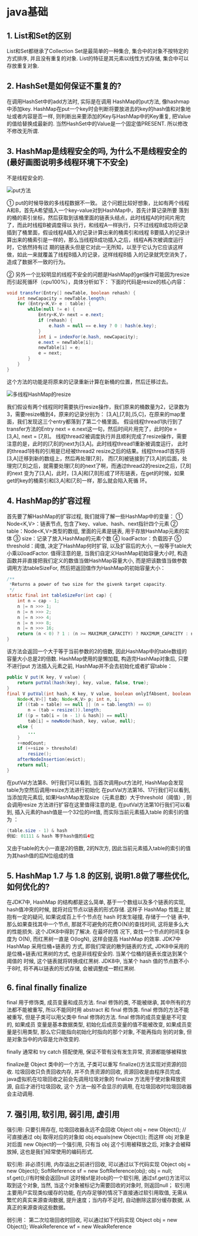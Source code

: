 # java基础
## 1. List和Set的区别

List和Set都继承了Collection
Set是最简单的一种集合, 集合中的对象不按特定的方式排序, 并且没有重复的对象.
List的特征是其元素以线性方式存储, 集合中可以存放重复对象.

## 2. HashSet是如何保证不重复的?

在调用HashSet中的add方法时, 实际是在调用 HashMap的put方法, 像hashmap中添加key.
HashMap在put一个key时会判断将要放进去的key的hash值和对象地址或者内容是否一样,
则判断出来要添加的Key与HashMap中的Key重复, 把Value的值给替换成最新的.
当然HashSet中的Value是一个固定值PRESENT. 所以修改不修改无所谓.

## 3. HashMap是线程安全的吗, 为什么不是线程安全的(最好画图说明多线程环境下不安全)

不是线程安全的.

![put方法](put.png)

① put的时候导致的多线程数据不一致。
这个问题比较好想象，比如有两个线程A和B，首先A希望插入一个key-value对到HashMap中，首先计算记录所要
落到的桶的索引坐标，然后获取到该桶里面的链表头结点，此时线程A的时间片用完了，而此时线程B被调度得以
执行，和线程A一样执行，只不过线程B成功将记录插到了桶里面，假设线程A插入的记录计算出来的桶索引和线程
B要插入的记录计算出来的桶索引是一样的，那么当线程B成功插入之后，线程A再次被调度运行时，它依然持有过
期的链表头但是它对此一无所知，以至于它认为它应该这样做，如此一来就覆盖了线程B插入的记录，这样线程B插
入的记录就凭空消失了，造成了数据不一致的行为。

② 另外一个比较明显的线程不安全的问题是HashMap的get操作可能因为resize而引起死循环（cpu100%），具体分析如下：
下面的代码是resize的核心内容：

```java
void transfer(Entry[] newTable, boolean rehash) {
    int newCapacity = newTable.length;
    for (Entry<K,V> e : table) {
        while(null != e) {
            Entry<K,V> next = e.next;
            if (rehash) {
                e.hash = null == e.key ? 0 : hash(e.key);
            }
            int i = indexFor(e.hash, newCapacity);
            e.next = newTable[i];
            newTable[i] = e;
            e = next;
        }
    }
}
```
这个方法的功能是将原来的记录重新计算在新桶的位置，然后迁移过去。

![多线程HashMap的resize](resize.png)

我们假设有两个线程同时需要执行resize操作，我们原来的桶数量为2，记录数为3，需要resize桶到4，原来的记录分别为：
[3,A],[7,B],[5,C]，在原来的map里面，我们发现这三个entry都落到了第二个桶里面。
假设线程thread1执行到了transfer方法的Entry next = e.next这一句，然后时间片用完了，此时的e = [3,A], next = [7,B]。
线程thread2被调度执行并且顺利完成了resize操作，需要注意的是，此时的[7,B]的next为[3,A]。此时线程thread1重新被调度运行，
此时的thread1持有的引用是已经被thread2 resize之后的结果。线程thread1首先将[3,A]迁移到新的数组上，然后再处理[7,B]，
而[7,B]被链接到了[3,A]的后面，处理完[7,B]之后，就需要处理[7,B]的next了啊，而通过thread2的resize之后，[7,B]的next
变为了[3,A]，此时，[3,A]和[7,B]形成了环形链表，在get的时候，如果get的key的桶索引和[3,A]和[7,B]一样，那么就会陷入死循
环。

## 4. HashMap的扩容过程

首先要了解HashMap的扩容过程, 我们就得了解一些HashMap中的变量：
① Node<K,V>：链表节点, 包含了key、value、hash、next指针四个元素
② table：Node<K,V>类型的数组, 里面的元素是链表, 用于存放HashMap元素的实体
③ size：记录了放入HashMap的元素个数
④ loadFactor：负载因子
⑤ threshold：阈值, 决定了HashMap何时扩容, 以及扩容后的大小, 一般等于table大小乘以loadFactor.
值得注意的是, 当我们自定义HashMap初始容量大小时, 构造函数并非直接把我们定义的数值当做HashMap容量大小,
而是把该数值当做参数调用方法tableSizeFor, 然后把返回值作为HashMap的初始容量大小：
```java
/**
 *Returns a power of two size for the givenk target capacity.
 */
static final int tableSizeFor(int cap) {
    int n = cap - 1;
    n |= n >>> 1;
    n |= n >>> 2;
    n |= n >>> 4;
    n |= n >>> 8;
    n |= n >>> 16;
    return (n < 0) ? 1 : (n >= MAXIMUM_CAPACITY) ? MAXIMUM_CAPACITY : n + 1;
}
```
该方法会返回一个大于等于当前参数的2的倍数, 因此HashMap中的table数组的容量大小总是2的倍数.
HashMap使用的是懒加载, 构造完HashMap对象后, 只要不进行put 方法插入元素之前, HashMap并不会去初始化或者扩容table：
```java
public V put(K key, V value) {
    return putVal(hash(key), key, value, false, true);
}
final V putVal(int hash, K key, V value, boolean onlyIfAbsent, boolean evict) {
    Node<K,V>[] tab; Node<K,V> p; int n, i;
    if ((tab = table) == null || (n = tab.length) == 0)
        n = (tab = resize()).length;
    if ((p = tab[i = (n - 1) & hash]) == null)
        tab[i] = newNode(hash, key, value, null);
    else {
        ...
    }
    ++modCount;
    if (++size > threshold)
        resize();
    afterNodeInsertion(evict);
    return null;
}
```
在putVal方法第8、9行我们可以看到, 当首次调用put方法时, HashMap会发现table为空然后调用resize方法进行初始化
在putVal方法第16、17行我们可以看到, 当添加完元素后, 如果HashMap发现size（元素总数）大于threshold（阈值）, 则会调用resize
方法进行扩容在这里值得注意的是, 在putVal方法第10行我们可以看到, 插入元素的hash值是一个32位的int值, 而实际当前元素插入table
的索引的值为 ：
```java
(table.size - 1) & hash
例如: 01111 & hash 等于hash值的后4位
```
又由于table的大小一直是2的倍数, 2的N次方, 因此当前元素插入table的索引的值为其hash值的后N位组成的值

## 5. HashMap 1.7 与 1.8 的区别, 说明1.8做了哪些优化, 如何优化的?

在JDK7中, HashMap 的结构都是这么简单, 基于一个数组以及多个链表的实现,
hash值冲突的时候, 就将对应节点以链表的形式存储. 这样子 HashMap 性能上
就抱有一定的疑问, 如果说成百上千个节点在 hash 时发生碰撞, 存储于一个链
表中, 那么如果查找其中一个节点, 那就不可避免的花费O(N)的查找时间, 这将是多么大的性能损失. 这个JDK8中得到了解决. 在最坏的情
况下, 查找一个节点的时间复杂度为 O(N), 而红黑树一直是 O(logN), 这样会提高 HashMap 的效率. JDK7中 HashMap 采用位桶+链表的
方式, 即我们常说的散列链表的方式, JDK8中采用的是位桶+链表/红黑树的方式, 也是非线程安全的. 当某个位桶的链表长度达到某个阈值的
时候, 这个链表就将转换成红黑树.
JDK8中, 当某个 hash 值的节点数不小于8时, 将不再以链表的形式存储, 会被调整成一颗红黑树.

## 6. final finally finalize

final 用于修饰类, 成员变量和成员方法. final 修饰的类, 不能被继承, 其中所有的方法都不能被重写, 所以不能同时用 abstract 和 
final 修饰类. final 修饰的方法不能被重写, 但是子类可以用父类中 final 修饰的方法. final 修饰的成员变量是不可变的, 如果成员
变量是基本数据类型, 初始化后成员变量的值不能被改变, 如果成员变量是引用类型, 那么它只能指向初始化时指向的那个对象, 不能再指向
别的对象, 但是对象当中的内容是允许改变的.

finally 通常和 try catch 搭配使用, 保证不管有没有发生异常, 资源都能够被释放

finalize是 Object 类中的一个方法, 子类可以重写 finalize()方法实现对资源的回收. 垃圾回收只负责回收内存, 并不负责资源的回收, 
资源回收是由程序员完成. java虚拟机在垃圾回收之前会先调用垃圾对象的 finalize 方法用于使对象释放资源, 自后才进行垃圾回收, 这个
方法一般不会显示的调用, 在垃圾回收时垃圾回收器会主动调用.

## 7. 强引用, 软引用, 弱引用, 虚引用

强引用: 只要引用存在, 垃圾回收器永远不会回收
Object obj = new Object(); // 可直接通过 obj 取得对应的对象如 obj.equals(new Object());
而这样 obj 对象是对后面 new Object的一个强引用, 只有当 obj 这个引用被释放之后, 对象才会被释放掉, 这也是我们经常使用的编码形式.

软引用: 非必须引用, 内存溢出之前进行回收, 可以通过以下代码实现
Object obj = new Object();
SoftReference<Object> sf = new SoftReference<Object>(obj);
obj = null;
sf.get();//有时候会返回null
这时候sf是对obj的一个软引用, 通过sf.get()方法可以取到这个对象, 当然, 当这个对象被标记为需要回收的对象时, 则返回null；
软引用主要用户实现类似缓存的功能, 在内存足够的情况下直接通过软引用取值, 无需从繁忙的真实来源查询数据, 提升速度；当内存不足时, 
自动删除这部分缓存数据, 从真正的来源查询这些数据。

弱引用：
第二次垃圾回收时回收, 可以通过如下代码实现
Object obj = new Object();
WeakReference<Object> wf = new WeakReference<Object>(obj);
obj = null;
wf.get();//有时候会返回null
wf.isEnQueued();//返回是否被垃圾回收器标记为即将回收的垃圾
弱引用是在第二次垃圾回收时回收, 短时间内通过弱引用取对应的数据, 可以取到, 当执行过第二次垃圾回收时, 将返回null。
弱引用主要用于监控对象是否已经被垃圾回收器标记为即将回收的垃圾, 可以通过弱引用的isEnQueued方法返回对象是否被垃圾回收器标记。

虚引用：
垃圾回收时回收, 无法通过引用取到对象值, 可以通过如下代码实现
```java
Object obj = new Object();
PhantomReference<Object> pf = new PhantomReference<Object>(obj);
obj=null;
pf.get();//永远返回null
pf.isEnQueued();//返回是否从内存中已经删除
```
虚引用是每次垃圾回收的时候都会被回收, 通过虚引用的get方法永远获取到的数据为null, 因此也被成为幽灵引用。
虚引用主要用于检测对象是否已经从内存中删除。

## 8. java反射



## 9. Arrays.sort的实现原理和Collection实现原理

Arrays.sort
数组长度 N < 47 时, 使用插入排序算法
数组长度 47 < N < 286 时, 使用双轴快速排序算法
数组长度 N >= 286 时,连续性好用归并排序, 连续性不好用双轴快速排序算法




Collections.sort
先判断useLegacyMergeSort是否为true, 如果为true就会使用传统归并排序, 如果不为true就会使用叫Timsort算法
Timsort的核心过程
Timsort算法为了减少对升序部分的回溯和对降序部分的性能倒退, 将输入按其升序和降序特点进行了分区。排序的输入的单位不是一个个单独的数字，
而是一个个的块-分区。其中每一个分区叫一个run。针对这些 run 序列，每次拿一个 run 出来按规则进行合并。每次合并会将两个 run合并成一个
run。合并的结果保存到栈中。合并直到消耗掉所有的 run，这时将栈上剩余的 run合并到只剩一个 run 为止。这时这个仅剩的 run 便是排好序的结果。
综上述过程，Timsort算法的过程包括
（0）如何数组长度小于某个值, 直接用二分插入排序算法.
（1）找到各个run, 并入栈.
（2）按规则合并run.



## 10. LinkedHashMap的应用



## 11. cloneable接口实现原理



## 12. 异常分类以及处理机制



## 13. wait和sleep的区别

#### sleep()
sleep()使当前线程进入停滞状态（阻塞当前线程）, 让出CUP的使用、目的是不让当前线程独自霸占该进程所获的CPU资源,
以留一定时间给其他线程执行的机会;
sleep()是Thread类的Static(静态)的方法；因此他不能改变对象的锁状态, 所以当在一个Synchronized块中调用Sleep()方法时,
线程虽然休眠了, 但是对象的锁并木有被释放, 其他线程无法访问这个对象（即使睡着也持有对象锁）。
在sleep()休眠时间期满后, 该线程不一定会立即执行, 这是因为其它线程可能正在运行而且没有被调度为放弃执行, 除非此线程
具有更高的优先级。
#### wait()
wait()方法是Object类里的方法；当一个线程执行到wait()方法时，它就进入到一个和该对象相关的等待池中，同时失去（释放）
了对象的机锁（暂时失去机锁，wait(long timeout)超时时间到后还需要返还对象锁）；其他线程可以访问；
wait()使用notify或者notifyAlll或者指定睡眠时间来唤醒当前等待机锁k池中的线程。
wiat()必须放在synchronized block中，否则会在program runtime时扔出"java.lang.IllegalMonitorStateException"异常。

所以sleep()和wait()方法的最大区别是：
　　　　sleep()睡眠时，保持对象锁，仍然占有该锁；
　　　　而wait()睡眠时，释放对象锁。

## 14. 数组在内存中如何分配

Java中数组存储两类事物: 基本数据类型或者引用(对象指针).
当一个对象通过new 创建, 那么将在堆内存中分配一段空间, 并返回其引用(指针).
对于数组也是同样的方式.
Java中的数组,也是对象(继承Object),因此数组所在的区域和对象是一样的.

```java
class A {
    int x;
    int y;
}
public void m1() {
    int i = 0;
    m2();
}
public void m2() {
    A a = new A();
}
```

上面的代码片段中,让我们执行 m1()方法看看发生了什么:
    ① 当 m1 被调用时,一个新的栈帧(Frame-1)被压入JVM栈中,当然,相关的局部变量也在 Frame-1中创建, 比如 i;
    ② 然后 m1调用m2,,又有一个新的栈帧(Frame-2)被压入到JVM栈中;
    ③ m2方法在堆内存中创建了A类的一个对象,此对象的引用保存在 Frame-2的局部变量 a 中. 此时,堆内存和栈内存
    看起来如下所示:
    ![内存图示](stack.png)

# java并发
## 1. synchronized的实现原理以及锁优化



## 2. volatile的实现原理是



## 3. java信号灯



## 4. synchronized在静态方法和普通方法的区别



## 5. 怎么实现所有线程在等待某个时间的发生才会去执行?



## 6. CAS? CAS有什么缺陷? 如何解决?

Compare and Swap. 比较并交换
CAS存在一个逻辑漏洞: 如果一个变量V初次读取的时候是A值, 并且在准备赋值的时候检查到它仍然为A值, 那我们就能说它的值
没有被其他线程改变过了吗? 如果在这段期间它的值曾经被改成了B, 后来又被改回A, 那CAS操作就会误认为它从来没有被改变过.
这个漏洞被称为CAS操作的"ABA"的问题.
java.util.concurrent包为了解决这个问题, 提供了一个带有标记的原子引用类 "AtomicStampedReference", 它可以通过控制
变量值的版本来保证CAS的正确性. 或者使用 传统的互斥同步.

## 7. synchronized和lock有什么区别?



## 8. HashTable是怎么加锁的?



## 9. HashMap的并发问题?



## 10. ConcurrentHashMap介绍? 1.8中为什么要用红黑树?

红黑树:
降低查找同hash值的对象时的时间复杂度, 链表 => 链表/红黑树.
O(N) -> O(lgN)

## 11. AQS



## 12. 如何检测死锁? 怎么预防死锁?



## 13. java内存模型



## 14. 如何保证多线程下i++结果正确



## 15. 线程池的种类, 区别和使用场景



## 16. 分析线程池的实现原理和线程的调度过程?



## 17. 线程池如何调优, 最大数目如何确认?

创建线程及后续的销毁过程的代价是非常昂贵的, 因为jvm和操作系统都需要分配资源.
如果手动创建线程, 如果不进行适当管理, 很可能引发灾难性后果.每个线程都需要一定的栈内存空间. 在最近
的64位jvm中, 默认的栈大小是1024KB, 持续的创建线程会占用大量的线程栈空间, 每个线程代码执行过程中创
建对象, 还可能在堆上创建对象, 这样的情况恶化下去, 将会超出堆内存, 并产生大量的垃圾回收操作, 最终引
发 内存溢出(OutOfMemoryErrors)线程栈大小引发的内存问题, 可以通过-Xss开关来调整栈大小, 缩小线程栈
大小后, 可以减少每个线程的开销, 但是可能会引发栈溢出(StackOverFlowErrors). 对于一般的应用程序而
言, 默认的1024KB过于富裕, 调小为256KB或者512KB可能更为合适. java允许的最小值是160KB. 为了避免持
续创建新线程, 可以通过使用简单的线程池来限定线程池的上限. 线程池会管理所有的线程, 如果线程数还没有
达到上限, 线程池会创建线程到上限, 且尽可能复用空闲的线程.

### 设置最大线程数
对于给定硬件上的给定负载，最大线程数设置为多少最好呢？这个问题回答起来并不简单：它取决于负载特
性以及底层硬件。特别是，最优线程数还与每个任务阻塞的频率有关。

假设JVM有4个CPU可用，很明显最大线程数至少要设置为4。的确，除了处理这些任务，JVM还有些线程要做
其他的事，但是它们几乎从来不会占用一个完整的CPU，至于这个数值是否要大于4，则需要进行大量充分的测试。

有以下两点需要注意：

一旦服务器成为瓶颈，向服务器增加负载时非常有害的；

对于CPU密集型或IO密集型的机器增加线程数实际会降低整体的吞吐量；

### 设置最小线程数
一旦确定了线程池的最大线程数，就该确定所需的最小线程数了。大部分情况下，开发者会直截了当的将他们
设置成同一个值。

将最小线程数设置为其他某个值（比如1），出发点是为了防止系统创建太多线程，以节省系统资源。指定一个最
小线程数的负面影响相当小。如果第一次就有很多任务要执行，会有负面影响：这是线程池需要创建一个新线程。
创建线程对性能不利，这也是为什么起初需要线程池的原因。

一般而言，对于线程数为最小值的线程池，一个新线程一旦创建出来，至少应该保留几分钟，以处理任何负载飙升。
空闲时间应该以分钟计，而且至少在10分钟到30分钟之间，这样可以防止频繁创建线程。

### 线程池任务大小
等待线程池来执行的任务会被保存到某个队列或列表中；当池中有线程可以执行任务时，就从队列中拉出一个。这
会导致不均衡：队列中任务的数量可能变得非常大。如果队列太大，其中的任务就必须等待很长时间，直到前面的
任务执行完毕。

对于任务队列，线程池通常会限制其大小。但是这个值应该如何调优，并没有一个通用的规则。若要确定哪个值能
带来我们需要的性能，测量我们的真实应用是唯一的途径。不管是哪种情况，如果达到了队列限制，再添加任务就
会失败。ThreadPoolExecutor有一个rejectedExecution方法，用于处理这种情况，默认会抛出RejectedExecutionExecption。
应用服务器会向用户返回某个错误：或者是HTTP状态码500，或者是Web服务器捕获异常错误，并向用户给出合理的解释
消息—其中后者是最理想的。

### 设置ThreadPoolExecutor的大小
线程池的一般行为是这样的：创建时准备最小数目的线程，如果来了一个任务，而此时所有的线程都在忙碌，则启动
一个新线程（一直到达到最大线程数），任务就会立即执行。否则，任务被加入到等待队列，如果队列中已经无法加
入新任务，则拒接之。

根据所选任务队列的类型，ThreadPoolExecutor会决定何时会启动一个新线程。有以下三种可能：

#### SynchronousQueue
如果ThreadPoolExecutor搭配的是SynchronousQueue，则线程池的行为和我们预期的一样，它会考虑线程数：如果所
有的线程都在忙碌，而且池中的线程数尚未达到最大，则会为新任务启动一个新线程。然而这个队列没办法保存等待
的任务：如果来了一个任务，创建的线程数已经达到最大值，而且所有的线程都在忙碌，则新的任务都会被拒绝，所
以如果是管理少量的任务，这是个不错的选择，对于其他的情况就不适合了。

#### 无界队列
如果ThreadPoolExecutor搭配的是无界队列，如LinkedBlockingQueue，则不会拒绝任何任务（因为队列大小没有限制）。
这种情况下，ThreadPoolExecutor最多仅会按照最小线程数创建线程，也就是说最大线程池大小被忽略了。如果最大线
程数和最小线程数相同，则这种选择和配置了固定线程数的传统线程池运行机制最为接近。

#### 有界队列
搭配了有界队列，如ArrayBlockingQueue的ThreadPoolExecutor会采用一个非常负责的算法。比如假定线程池的最小线
程数为4，最大为8所用的ArrayBlockingQueue最大为10。随着任务到达并被放到队列中，线程池中最多运行4个线程
（即最小线程数）。即使队列完全填满，也就是说有10个处于等待状态的任务，ThreadPoolExecutor也只会利用4个线程。

如果队列已满，而又有新任务进来，此时才会启动一个新线程，这里不会因为队列已满而拒接该任务，相反会启动一个
新线程。新线程会运行队列中的第一个任务，为新来的任务腾出空间。

这个算法背后的理念是：该池大部分时间仅使用核心线程（4个），即使有适量的任务在队列中等待运行。这时线程池
就可以用作节流阀。如果挤压的请求变得非常多，这时该池就会尝试运行更多的线程来清理；这时第二个节流阀—最大
线程数就起作用了。



## 18. ThreadLocal原理, 用的时候需要注意什么?

每一个线程的Thread对象都有一个ThreadLocalMap对象, 这个对象存储了一组以ThreadLocal.ThreadLocalHashCode为键, 以
本地线程变量为值的 K-V 值对, ThreadLocal对象就是当前线程的 ThreadLocalMap的访问入口, 每一个ThreadLocal对象都包含
一个独一无二的threadLocalHashCode值, 使用这个值就可以在线程 K-V 值中找回对应的本地线程变量.

### 注意事项:
① 初始化时, 使用initValue方法.
② 每一个线程都只是使用ThreadLocal标注变量的副本进行计算, 每一个线程的ThreadLocal变量值都是独立的, 不被其他线程影响.

## 19. CountDownLatch和CyclicBarrier的用法, 以及相互之间的差别?



## 20. LockSupport工具



## 21. Condition接口及其实现原理



## 22. Fork/Join框架的理解



## 23. 分段锁的原理, 锁力度减小的思考




## 24. 八种阻塞队列以及各个阻塞队列的特性

#### ArrayBlockingQueue: 一个由数组结构组成的有界阻塞队列
用数组实现的有界阻塞队列。此队列按照先进先出（FIFO）的原则对元素进行排序。默认情况下不保证访问者公平的访问队列，
所谓公平访问队列是指阻塞的所有生产者线程或消费者线程，当队列可用时，可以按照阻塞的先后顺序访问队列，即先阻塞的
生产者线程，可以先往队列里插入元素，先阻塞的消费者线程，可以先从队列里获取元素。通常情况下为了保证公平性会降低
吞吐量。我们可以使用以下代码创建一个公平的阻塞队列：
ArrayBlockingQueue fairQueue = new  ArrayBlockingQueue(1000,true);

#### LinkedBlockingQueue: 一个由链表结构组成的有界阻塞队列。
基于链表的阻塞队列，同ArrayListBlockingQueue类似，此队列按照先进先出（FIFO）的原则对元素进行排序，其内部也
维持着一个数据缓冲队列（该队列由一个链表构成），当生产者往队列中放入一个数据时，队列会从生产者手中获取数据，
并缓存在队列内部，而生产者立即返回；只有当队列缓冲区达到最大值缓存容量时（LinkedBlockingQueue可以通过构造函
数指定该值），才会阻塞生产者队列，直到消费者从队列中消费掉一份数据，生产者线程会被唤醒，反之对于消费者这端的
处理也基于同样的原理。而LinkedBlockingQueue之所以能够高效的处理并发数据，还因为其对于生产者端和消费者端分别
采用了独立的锁来控制数据同步，这也意味着在高并发的情况下生产者和消费者可以并行地操作队列中的数据，以此来提高
整个队列的并发性能。 
作为开发者，我们需要注意的是，如果构造一个LinkedBlockingQueue对象，而没有指定其容量大小，LinkedBlockingQueue
会默认一个类似无限大小的容量（Integer.MAX_VALUE），这样的话，如果生产者的速度一旦大于消费者的速度，也许还没有
等到队列满阻塞产生，系统内存就有可能已被消耗殆尽了。 
ArrayBlockingQueue和LinkedBlockingQueue是两个最普通也是最常用的阻塞队列，一般情况下，在处理多线程间的生产者
消费者问题，使用这两个类足以。

#### PriorityBlockingQueue: 一个支持优先级排序的无界阻塞队列。
是一个支持优先级的无界队列。默认情况下元素采取自然顺序升序排列。可以自定义实现compareTo()方法来指定元素进行排
序规则，或者初始化PriorityBlockingQueue时，指定构造参数Comparator来对元素进行排序。需要注意的是不能保证同
优先级元素的顺序。

#### DelayQueue: 一个使用优先级队列实现的无界阻塞队列。
是一个支持延时获取元素的无界阻塞队列。队列使用PriorityQueue来实现。队列中的元素必须实现Delayed接口，在创建元
素时可以指定多久才能从队列中获取当前元素。只有在延迟期满时才能从队列中提取元素。我们可以将DelayQueue运用在以
下应用场景：

① 缓存系统的设计：可以用DelayQueue保存缓存元素的有效期，使用一个线程循环查询DelayQueue，一旦能从DelayQueue
中获取元素时，表示缓存有效期到了。
② 定时任务调度：使用DelayQueue保存当天将会执行的任务和执行时间，一旦从DelayQueue中获取到任务就开始执行，比如
TimerQueue就是使用DelayQueue实现的。

#### SynchronousQueue: 一个不存储元素的阻塞队列。
是一个不存储元素的阻塞队列。每一个put操作必须等待一个take操作，否则不能继续添加元素。SynchronousQueue可以看成
是一个传球手，负责把生产者线程处理的数据直接传递给消费者线程。队列本身并不存储任何元素，非常适合于传递性场景,比
如在一个线程中使用的数据，传递给另外一个线程使用，SynchronousQueue的吞吐量高于LinkedBlockingQueue 和 
ArrayBlockingQueue。

#### LinkedTransferQueue: 一个由链表结构组成的无界阻塞队列。
是一个由链表结构组成的无界阻塞TransferQueue队列。相对于其他阻塞队列，LinkedTransferQueue多了tryTransfer和transfer
方法。 
transfer方法。如果当前有消费者正在等待接收元素（消费者使用take()方法或带时间限制的poll()方法时），transfer方法可以
把生产者传入的元素立刻transfer（传输）给消费者。如果没有消费者在等待接收元素，transfer方法会将元素存放在队列的tail
节点，并等到该元素被消费者消费了才返回。transfer方法的关键代码如下：
① Node pred = tryAppend(s, haveData);
② return awaitMatch(s, pred, e, (how == TIMED), nanos);
第一行代码是试图把存放当前元素的s节点作为tail节点。第二行代码是让CPU自旋等待消费者消费元素。因为自旋会消耗CPU，所以
自旋一定的次数后使用Thread.yield()方法来暂停当前正在执行的线程，并执行其他线程。

tryTransfer方法。则是用来试探下生产者传入的元素是否能直接传给消费者。如果没有消费者等待接收元素，则返回false。
和transfer方法的区别是tryTransfer方法无论消费者是否接收，方法立即返回。而transfer方法是必须等到消费者消费了才返回。

对于带有时间限制的tryTransfer(E e, long timeout, TimeUnit unit)方法，则是试图把生产者传入的元素直接传给消费者，
但是如果没有消费者消费该元素则等待指定的时间再返回，如果超时还没消费元素，则返回false，如果在超时时间内消费了元素，
则返回true。

#### LinkedBlockingDeque: 一个由链表结构组成的双向阻塞队列。
是一个由链表结构组成的双向阻塞队列。所谓双向队列指的你可以从队列的两端插入和移出元素。双端队列因为多了一个操作队列的入口，
在多线程同时入队时，也就减少了一半的竞争。相比其他的阻塞队列，LinkedBlockingDeque多了addFirst，addLast，offerFirst，
offerLast，peekFirst，peekLast等方法，以First单词结尾的方法，表示插入，获取（peek）或移除双端队列的第一个元素。
以Last单词结尾的方法，表示插入，获取或移除双端队列的最后一个元素。另外插入方法add等同于addLast，移除方法remove等效
于removeFirst。但是take方法却等同于takeFirst，不知道是不是Jdk的bug，使用时还是用带有First和Last后缀的方法更清楚。
在初始化LinkedBlockingDeque时可以设置容量防止其过渡膨胀。另外双向阻塞队列可以运用在“工作窃取”模式中。

# Spring
## 1. BeanFactory 和 FactoryBean?

#### Bean: Java类实例
每一个Bean对应Spring容器里的一个Java实例. 
定义Bean时通常需要指定两个属性。
① Id：确定该Bean的唯一标识符，容器对Bean管理、访问、以及该Bean的依赖关系，都通过该属性完成。Bean的id属性在Spring
容器中是唯一的。
② Class：指定该Bean的具体实现类。注意这里不能使接口。通常情况下，Spring会直接使用new关键字创建该Bean的实例，因此，
这里必须提供Bean实现类的类名。

#### BeanFactory: 
BeanFactory是Spring IOC最基本的容器，负责生产和管理bean，它为其他具体的IOC容器实现提供了最基本的规范，例如
DefaultListableBeanFactory, XmlBeanFactory, ApplicationContext 等具体的容器都是实现了BeanFactory，
再在其基础之上附加了其他的功能。
下面可以看看BeanFactory提供的基本功能：
```java
public interface BeanFactory {
    String FACTORY_BEAN_PREFIX = "&";
    Object getBean(String name) throws BeansException;
    <T> T getBean(String name, Class<T> requiredType) throws BeansException;
    <T> T getBean(Class<T> requiredType) throws BeansException;
    Object getBean(String name, Object... args) throws BeansException;
    boolean containsBean(String name);
    boolean isSingleton(String name) throws NoSuchBeanDefinitionException;
    boolean isPrototype(String name) throws NoSuchBeanDefinitionException;
    boolean isTypeMatch(String name, Class<?> targetType) throws NoSuchBeanDefinitionException;
    Class<?> getType(String name) throws NoSuchBeanDefinitionException;
    String[] getAliases(String name);
}
```
#### FactoryBean:
FactoryBean是一个接口，当在IOC容器中的Bean实现了FactoryBean接口后，通过getBean(String BeanName)获取到的Bean
对象并不是FactoryBean的实现类对象，而是这个实现类中的getObject()方法返回的对象。要想获取FactoryBean的实现类，
就要getBean(&BeanName)，在BeanName之前加上&。
```java
public interface FactoryBean<T> {
    T getObject() throws Exception;
    Class<?> getObjectType();
    boolean isSingleton();
}
```

#### 区别
通过以上源码和示例来看，基本上能印证以下结论，也就是二者的区别。
① BeanFactory是个Factory，也就是 IOC 容器或对象工厂，所有的Bean都是由BeanFactory( 也就是 IOC 容器 ) 来进行管理。
② FactoryBean是一个能生产或者修饰生成对象的工厂Bean(本质上也是一个bean)，可以在BeanFactory（IOC容器）中被管理，所以
它并不是一个简单的Bean。当使用容器中factory bean的时候，该容器不会返回factory bean本身，而是返回其生成的对象。要
想获取FactoryBean的实现类本身，得在getBean(String BeanName)中的BeanName之前加上&,写成getBean(String &BeanName)。

## 2. Spring IOC 的理解, 其初始化过程?
IOC即依赖控制反转, 利用java反射机制, 将实例的初始化交给spring, 由spring来控制管理实例. 
默认实现是单例模式. 

问: 为什么不使用工厂模式?
答: 如果需求发生变化, 工厂模式需要更改factory类的方法, 而ioc只需要更改类属性, 并且由于ioc利用了java反射机制, 对象
是动态生成的, 我们可以热插拔对象...???

控制反转 IoC(Inversion of Control) 是面对对象编程中的一种设计原则, 用来降低计算机代码之间的耦合度. 又被称作依赖注入
DI(Dependency Injection)

IoC需要实现两个技术:
对象的创建
对象的绑定

BeanFactory
默认采用延迟初始化策略.
① BeanDefinition实现了bean的定义, 且完成了对依赖的定义
② BeanDefinitionRegistry 将定义好的bean，注册到容器中（此时会生成一个注册码）
③ BeanFactory 是一个bean工厂类，从中可以取到任意定义过的bean最重要的部分就是BeanDefinition,它完成了Bean的生成过程。
一般情况下我们都是通过配置文件（xml,properties）的方式对bean进行配置，每种文件都需要实现BeanDefinitionReader,因此是
reader本身现了配置文字 到bean对象的转换过程。当然我们自己也可以实现任意格式的配置文件，只需要自己来实现reader即可。Bean
的生成大致可以分为两个阶段：容器启动阶段和bean实例化阶段
![bean初始化过程](bean.png)
容器启动阶段:
① 加载配置文件(通常是xml文件)
② 通过reader生成BeanDefinition
③ beanDefinition注册到beanDefinitionRegistry


## 3. BeanFactory 和 ApplicationContext?

简单来说ApplicationContext是BeanFactory的拓展.
ApplicationContext 容器建立BeanFactory之上，拥有BeanFactory的所有功能，但在实现上会有所差别。我认为差别主要体现在两个方面：
① bean的生成方式；
② 扩展了BeanFactory的功能，提供了更多企业级功能的支持。

## 4. Spring Bean 的生命周期, 如何被管理的?
## 5. Spring Bean 的加载过程是怎样的?
## 6. 如果要你实现Spring AOP, 请问怎么实现?
## 7. 如果要你实现Spring IOC, 你会注意哪些问题?
## 8. Spring是如何管理事务的, 事务管理机制?
## 9. Spring的不同事务传播行为有哪些, 干什么用的?
## 10. Spring中用到了哪些设计模式?
## 11. Spring MVC 的工作原理?
## 12. Spring 的循环注入的原理?
## 13. Spring AOP 的理解, 各个术语, 他们是怎么相互工作的?
## 14. Spring 如何保证Controller并发的安全?

# Netty
## 1. BIO, NIO和AIO
## 2. Netty的各大组件?
## 3. Netty的线程模型?
## 4. TCP 粘包/拆包的原因及解决方法
## 5. 了解哪几种序列化协议? 包括使用场景和如何去选择
## 6. Netty的零拷贝实现
## 7. Netty的高性能体现在哪些方面?

# 分布式相关
## 1. Dubbo的底层实现原理和机制
## 2. 描述一个服务从发布到被消费的详细过程
## 3. 分布式系统怎么服务治理
## 4. 接口幂等性的概念
## 5. 消息中间件如何解决消息丢失的问题
## 6. Dubbo的服务请求失败怎么处理
## 7. 重连机制会不会造成错误
## 8. 对分布式事务的理解
## 9. 如何实现负载均衡? 有哪些算法可以实现?
## 10. Zookeeper的用途, 选举的原理是什么?
## 11. 数据的垂直拆分和水平拆分
## 12. Zookeeper的原理和适用场景
## 13. Zookeeper watch机制
## 14. redis/zk节点宕机如何处理
## 15. 分布式集群下如何做到唯一序列号
## 16. 如何做一个分布式锁
## 17. 用过哪些MQ, 怎么用的, 和其他MQ比较有什么优缺点, MQ的连接是线程安全的吗?
## 18. MQ系统的数据如何保证不丢失?
## 19. 列举出你能想到的数据库分库分表策略, 分库分表后, 如何解决全表查询问题
## 20. Zookeeper的选举策略
## 21. 全局ID

# 数据库
## 1. MySql分页有哪些优化?
## 2. 悲观锁, 乐观锁
## 3. 组合索引, 最左原则
## 4. mysql的表锁, 行锁
## 5. mysql性能优化
## 6. mysql的索引分类: B+, hash; 什么情况下用什么索引?
## 7. 事务的特性和隔离级别

# 缓存
## 1. Redis用过哪些数据结构, 以及Redis底层是怎么实现的?

#### String 字符串
Redis中字符串是由redis自己构建的一种名为简单动态字符串(simple dynamic string, SDS)的抽象类型来表示的,
并将SDS用作Redis的默认字符串表示.
```java
struct sdshdr { 
    // 记录buf数组中已使用字节的数量
    // 等于SDS中所保存字符串的长度
    int len;

    // 记录buf数组中未使用字节的数量
    int free;

    // 字节数组, 用于保存字符串
    char buf[];
}
```

#### List 列表
redis 构建了自己的链表实现
```C++
typedef struct listNode {
    // 前置节点
    struct listNode * prev;

    // 后置节点
    struct listNode * next;

    // 节点的值
    void * value;
} listNode
```
Redis里的链表并没有什么特别需要说明的地方，和其他语言中的链表类似，定义了链表节点listNode结构，包含
prev(listNode)属性，next(listNode)属性，value属性的结构，同时使用list来持有链表，list的结构包含
head(listNode)属性，tail(listNode)属性，len(long)属性，还有一些方法，如复制，释放，对比函数

#### Hash 哈希表

字典，又称为符号表，关联数组，或者映射，是一种用于保存键值对的抽象数据结构。可以说Redis里所有的结构
都是用字典来存储的。那么字典是如何来使先的呢？字典的结构从高层到底层实现分别是：字典（dict），字典哈
希表（dictht），哈希表节点（dictEntry）。我们先来看看字典哈希表和哈希表节点
```C++
typedef struct dictht {
    //哈希表数组
    dictEntry **table;
    //哈希表大小
    unsigned long size;
    //哈希表大小掩码
    //总是等于size-1
    //用于计算索引值
    unsigned long sizemask;
    //该哈希表已有的节点的数量
    unsigned long used;
} dictht
```
注释已经很好的解释了每个变量的含义，下面我们来看看dictEntry的结构类型，其中key表示键的指针，v表示值，
这个值可以是一个指针val，也可以是无符号整数或者有符号整数。
#### Set 集合
#### SortedSet 有序集合




## 2. Redis缓存穿透, 缓存雪崩

### 缓存雪崩
缓存雪崩是由于原有的缓存失效（过期），新缓存未到期间。所有请求都去查询数据库，而对数据库cpu和内存造成巨大压力，
严重的会造成数据库宕机。从而形成一系列连锁反应，造成整个系统崩溃。

① 碰到这种情况，一般并发量不是特别多的时候，使用最多的解决方案是加锁排队

② 加锁排队只是为了减轻数据库的压力，并没有提高系统吞吐量。假设在高并发下，缓存重建期间key是锁着的，这是过来
1000个请求999个都在阻塞的。同样会导致用户等待超时，这是个治标不治本的方法。
  还有一个解决办法解决方案是：给每一个缓存数据增加相应的缓存标记，记录缓存的是否失效，如果缓存标记失效，则更新
数据缓存。

缓存标记：记录缓存数据是否过期，如果过期会触发通知另外的线程在后台去更新实际key的缓存。
缓存数据：它的过期时间比缓存标记的时间延长1倍，例：标记缓存时间30分钟，数据缓存设置为60分钟。 这样，当缓存标记key
过期后，实际缓存还能把旧数据返回给调用端，直到另外的线程在后台更新完成后，才会返回新缓存。
这样做后，就可以一定程度上提高系统吞吐量。

### 缓存穿透
缓存穿透是指用户查询数据，在数据库没有，自然在缓存中也不会有。这样就导致用户查询的时候，在缓存中找不到，
每次都要去数据库查询一遍，然后返回空。这样请求就绕过直接查数据库，这也是经常提的缓存命中率问题。
解决的办法就是：如果查询数据库为空，直接设置一个默认值存到缓存，这样第二次到缓冲中获取就有值了。而不会
继续访问数据库，这种办法最简单粗暴。
把空结果，也给缓存起来，这样下次同样的请求就可以直接返回空了，即可以避免当查询的值为空时引起的缓存穿透。
同时也可以单独设置个缓存区域存储空值，对要查询的key进行预先校验，然后再放行给后面的正常缓存处理逻辑

### 缓存预热
缓存预热就是系统上线后，将相关的缓存数据直接加载到缓存系统。这样避免用户请求的时候，再去加载相关的数据。
解决思路：
① 直接写个缓存刷新页面，上线时手动操作下。
② 数据量不大，可以在web系统启动的时候加载。
③ 定时刷新缓存。

## 3. 如何使用Redis来实现分布式锁?

使用分布式锁要满足的几个条件？
① 系统是一个分布式系统（关键是分布式，单机的可以使用ReentrantLock或者synchronized代码块来实现）。
② 共享资源（各个系统访问同一资源，资源的载体可能是传统关系型数据库或者NoSQL）。
③ 同步访问（即有多个进程同时访问同一个共享资源。没有同步访问，谁管你资源竞争不竞争）。
应用场景：
```java
long N=0L;
//N从redis获取值
if(N<5){
    N++；
    //N写回redis
}
```
应用场景很常见，像秒杀，全局递增id，ip访问限制等。以IP访问限制来说，恶意攻击者可能发起无限次访问，并发量
比较大，分布式环境下对N的边界检查就不可靠，因为从redis读的N可能已经是脏数据。传统的加锁做法也没用，因为这是
分布式环境，这个同步问题的救火队员也束手无策。
分布式锁可以基于很多种方式实现，比如zookeeper，redis等。不管哪种方式，他的基本原理是不变的：用一个状态值表示
锁，对锁的占用和释放通过状态值来标识。

使用redis的setNX命令实现分布式锁
① 实现的原理
redis为单进程单线程模式，采用队列模式将并发访问变成串行访问，且多客户端对redis的连接并不存在竞争关系。redis
的setNX命令可以方便的实现分布式锁。
② 基本命令解析
setNX(SET if Not exists)
    语法：SETNX key value
        将key的值设为value，当且仅当key不存在。
        若给定的key已经存在，则setNX不做任何动作。
        SETNX是【SET if Not exists】（如果不存在，则SET）的简写。
    返回值：
    　　设置成功，返回 1 。
    　　设置失败，返回 0 。
    所以我们使用执行下面的命令
        SETNX lock.foo <current Unix time + lock timeout + 1>
        如返回1，则该客户端获得锁，把lock.foo的键值设置为时间值表示该键已被锁定，该客户端最后可以通过DEL lock.foo来释放该锁。
        如返回0，表明该锁已被其他客户端取得，这时我们可以先返回或进行重试等对方完成或等待锁超时。

getSET
    语法：GETSET key value
        将给定的key的值设为value，并返回key的旧值（old value）。
        当key存在但不是字符串类型时，返回一个错误。
    返回值：
        返回给定key的旧值
        当key没有旧值时，也即是，key不存在时，返回nil。

get
    语法: GET key
    返回值：
        当key不存在时，返回nil，否则，返回key的值。
        如果key不是字符串类型，那么返回错误。

解决死锁
上面的锁定逻辑有一个问题：如果一个持有锁的客户端失败或崩溃了不能释放锁，该怎么解决？
我们可以通过锁的键对应的时间戳来判断这种情况是否发生了，如果当前的时间已经大于lock.foo的值，说明
锁已失效，可以被重新使用。
发生这种情况时，不能通过简单的DEL来删除锁，然后再SETNX一次，当多个客户端检测到超时后都会尝试去释放它，
这里可能出现一个竞态条件。
为避免这种情况，客户端应该这样：
C3发送SETNX lock.foo 想要获得锁，由于C0还持有锁，所以Redis返回给C3一个0
C3发送GET lock.foo 以检查锁是否超时了，如果没超时，则等待或重试。
反之，如果已超时，C3通过下面的操作来尝试获得锁：
GETSET lock.foo <current Unix time + lock timeout + 1>
通过GETSET，C3拿到的时间戳如果仍然是超时的，那就说明，C3如愿以偿拿到锁了。
如果在C3之前，有个叫C4的客户端比C3快一步执行了上面的操作，那么C3拿到的时间戳是个未超时的值，这时，
C3没有如期获得锁，需要再次等待或重试。留意一下，尽管C3没拿到锁，但它改写了C4设置的锁的超时值，不过
这一点非常微小的误差带来的影响可以忽略不计。

注意：为了让分布式锁的算法更稳键些，持有锁的客户端在解锁之前应该再检查一次自己的锁是否已经超时，再去做DEL操作，
因为可能客户端因为某个耗时的操作而挂起，操作完的时候锁因为超时已经被别人获得，这时就不必解锁了。

## 4. Redis的并发竞争问题是如何解决的?

redis的并发竞争问题, 主要发生在并发写竞争.

使用乐观锁解决,成本较低, 非阻塞, 性能较高
本质上是假设不会进行冲突, 使用redis的命令watch进行构造条件. 伪代码:
```sh
watch price
get price $price
$price = $price + 10
multi
set price $price
exec
```
watch这里表示监控该key值，后面的事务是有条件的执行，如果从watch的exec语句执行时，watch的key对应的value值被修改了，
则事务不会执行。

大量并发请求时, 可以使用优先队列, 依次进行操作.

## 5. Redis的持久化的几种方式, 优缺点是什么, 是怎么实现的?

Redis提供了两种方式对数据进行持久化方式, 分别是RDB和AOF.
RDB持久化方式能够在指定的时间间隔能对你的数据进行快照存储.
AOF持久化方式记录每次对服务器写的操作, 当服务器重启的时候会重新执行这些命令来回复原始的数据, AOF命令以redis
协议追加保存每次写的操作到文件末尾. Redis还能对AOF文件进行后台重写, 使得AOF文件的体积不至于过大. 
如果同时开启两种持久化方式, 在这种情况下, 当redis重启的时候会优先载入AOF文件来恢复原始的数据, 因为在通常情况
下AOF文件保存的数据集要比RDB文件保存的数据集要完整.
### RDB



### AOF

## 6. Redis的缓存失效策略
## 7. Redis的集群, 高可用, 原理



## 8. Redis缓存分片

Redis中的分片类似于MySQL的分表操作, 分片是利用将数据划分为多个部分的方法, 对数据的划分可以基于键包含的ID, 基于键的哈希值, 或者基于以上两者的某种组合, 通过对数据进行分片, 用户可以将数据存储到多台机器里面, 也可以从多台机器里面获取数据, 这种方法在解决某些问题时可以获得线性级别的性能提升.

假设有4个Redis实例R0, R1, R2, R3, 还有很多表示用户的键, user: 1, user: 2...等等, 有不同的方式来选择一个指定的键存储在哪个实例中. 最简单的方式是范围分片, 例如用户id 从0-1000的存储到实例R0中, 用户id从 1001 - 2000的存储在实例R1中, 等等. 但是这样需要维护一张映射范围表, 维护操作代价很高. 还有一种方式哈希分片, 使用CRC32哈希函数将键转换为一个数字, 在对实例数量求模就能知道应该存储的实例.

### 客户端分片
客户端使用一致性哈希算法决定键应该分布到哪个节点.

### 代理分片
将客户端请求发送到代理上, 由代理转发请求到正确的节点上.

### 服务器分片
Redis Cluster


## 9. Redis的数据淘汰策略

Redis作为一个高性能的内存NoSQL数据库，其容量受到最大内存限制的限制。
用户在使用阿里云Redis时，除了对性能，稳定性有很高的要求外，对内存占用也比较敏感。
在使用过程中，有些用户会觉得自己的线上实例内存占用比自己预想的要大。事实上，实例中的内存除了保存
原始的键值对所需的开销外，还有一些运行时产生的额外内存，包括：
① 垃圾数据和过期Key所占空间
② 字典渐进式Rehash导致未及时删除的空间
③ Redis管理数据，包括底层数据结构开销，客户端信息，读写缓冲区等
④ 主从复制，bgsave时的额外开销
⑤ 其它
### Redis过期数据清理策略
#### 过期数据清理时机
为了防止一次性清理大量过期Key导致Redis服务受影响，Redis只在空闲时清理过期Key。
具体Redis逐出过期Key的时机为:

① 访问Key时，会判断Key是否过期，逐出过期Key;
```java
robj *lookupKeyRead(redisDb *db, robj *key) {
    robj *val;
    expireIfNeeded(db,key);
    val = lookupKey(db,key);
    ...
    return val;
}
```

② CPU空闲时在定期serverCron任务中，逐出部分过期Key;
```java
    aeCreateTimeEvent(server.el, 1, serverCron, NULL, NULL)

    int serverCron(struct aeEventLoop *eventLoop, long long id, void *clientData) {
        ...
        databasesCron();
        ...
    }

    void databasesCron(void) {
        /* Expire keys by random sampling. Not required for slaves
            + as master will synthesize DELs for us. */
        if (server.active_expire_enabled && server.masterhost == NULL)
            activeExpireCycle(ACTIVE_EXPIRE_CYCLE_SLOW);
            ...
    }
```

③ 每次事件循环执行的时候，逐出部分过期Key;
```java
    void aeMain(aeEventLoop *eventLoop) {
        eventLoop->stop = 0;
        while (!eventLoop->stop) {
            if (eventLoop->beforesleep != NULL)
                eventLoop->beforesleep(eventLoop);
            aeProcessEvents(eventLoop, AE_ALL_EVENTS);
        }
    }
```
```java
    void beforeSleep(struct aeEventLoop *eventLoop) {
        /* Run a fast expire cycle (the called function will return
         - ASAP if a fast cycle is not needed). */
        if (server.active_expire_enabled && server.masterhost == NULL)
            activeExpireCycle(ACTIVE_EXPIRE_CYCLE_FAST);
    }
```
#### 过期数据清理算法
Redis过期Key清理的机制对清理的频率和最大时间都有限制，在尽量不影响正常服务的情况下，进行
过期Key的清理，以达到长时间服务的性能最优.
Redis会周期性的随机测试一批设置了过期时间的key并进行处理。测试到的已过期的key将被删除。
具体的算法如下:
① Redis配置项hz定义了serverCron任务的执行周期，默认为10，即CPU空闲时每秒执行10次;
② 每次过期key清理的时间不超过CPU时间的25%，即若hz=1，则一次清理时间最大为250ms，若hz=10，则一次清理时间最大为25ms;
③ 清理时依次遍历所有的db;
④ 从db中随机取20个key，判断是否过期，若过期，则逐出;
⑤ 若有5个以上key过期，则重复步骤4，否则遍历下一个db;
⑥ 在清理过程中，若达到了25%CPU时间，退出清理过程;
这是一个基于概率的简单算法，基本的假设是抽出的样本能够代表整个key空间，redis持续清理过期的数据直至将
要过期的key的百分比降到了25%以下。这也意味着在长期来看任何给定的时刻已经过期但仍占据着内存空间的key的
量最多为每秒的写操作量除以4.
① 由于算法采用的随机取key判断是否过期的方式，故几乎不可能清理完所有的过期Key;
② 调高hz参数可以提升清理的频率，过期key可以更及时的被删除，但hz太高会增加CPU时间的消耗.

### Redis数据逐出策略
#### 数据逐出时机
```java
// 执行命令
int processCommand(redisClient *c) {
        ...
        /* Handle the maxmemory directive.
        **
        First we try to free some memory if possible (if there are volatile
        * keys in the dataset). If there are not the only thing we can do
        * is returning an error. */
        if (server.maxmemory) {
            int retval = freeMemoryIfNeeded();
            ...
    }
    ...
}
```

#### 数据逐出算法
在逐出算法中，根据用户设置的逐出策略，选出待逐出的key，直到当前内存小于最大内存值为主.
可选逐出策略如下：
① volatile-lru：从已设置过期时间的数据集（server.db[i].expires）中挑选最近最少使用 的数据淘汰
② volatile-ttl：从已设置过期时间的数据集（server.db[i].expires）中挑选将要过期的数 据淘汰
③ volatile-random：从已设置过期时间的数据集（server.db[i].expires）中任意选择数据 淘汰
④ allkeys-lru：从数据集（server.db[i].dict）中挑选最近最少使用的数据淘汰
⑤ allkeys-random：从数据集（server.db[i].dict）中任意选择数据淘汰
⑥ no-enviction（驱逐）：禁止驱逐数据

# JVM
## 1. 详细jvm内存模型
![jvm内存模型](jvm.png)
### 堆内存
堆内存是所有线程共享的, 可以分为两个部分: 年轻代和老年代. 下图中的Perm代表的是永久代, 但是注意永久代不属于堆内存的一部分, 同时jdk1.8之后永久代将被移除.
![hotspot heap memory](heap.png)
GC(垃圾回收器)对年轻代中的对象进行回收称为Minor GC, 用通俗一点的话说年轻代就是用来存放年轻的对象, 年轻对象是什么意思呢? 年轻对象可以简单理解为没有经历多次垃圾回收的对象, 如果一个对象经历了一定次数的Minor GC, JVM一般会把这个对象放入老年代, 而JVM对于老年代的对象的回收则称为Major GC.
如上图所示, 年轻代可以细分为三个部分, 我们需要重点关注这几个点:
① 大部分对象刚创建的时候, JVM会将其分布到Eden区域.
② 当Eden区的对象达到一定数量的时候, 就会进行Minor GC, 经历这次垃圾回收后所有存活的对象都会进入两个Survivor Place中的一个.
③ 同一时刻两个Survivor Place, 即s0和s1中总有一个是空的.
④ 年轻代中的对象经历过了多次的垃圾回收就会转移到年老代中，可以通过MaxTenuringThrehold参数来控制。

Xmx: 设置JVM堆最大内存。
Xms: 设置JVM堆初始内存。
Xmn: 设置年轻代大小。
PretenureSizeThreshold: 直接晋升到老年代的对象大小，设置这个参数后，大于这个参数的对象将直接在老年代分配。
MaxTenuringThrehold: 晋升到老年代的对象年龄。每个对象在坚持过一次Minor GC之后，年龄就会加1，当超过这个参数值时就进入老年代。
UseAdaptiveSizePolicy: 动态调整Java堆中各个区域的大小以及进入老年代的年龄。
SurvivorRattio: 新生代Eden区域与Survivor区域的容量比值，默认为8，代表Eden: Suvivor= 8: 1。
NewRatio: 设置新生代（包括Eden和两个Survivor区）与老年代的比值（除去持久代），设置为3，则新生代与老年代所占比值为1：3，新生代占整个堆栈的1/4。

### 方法区
方法区与Java堆一样，是各个线程共享的区域，它用于存储已被虚拟机加载的类信息，常量，静态变量，即时编译(JIT)后的代码等数据。

对于JDK1.8之前的HotSpot虚拟机而言，很多人经常将方法区称为我们上图中所描述的永久代，实际上两者并不等价，因为这仅仅是HotSpot的设计团队选择利用永久代来实现方法区而言。同时对于其他虚拟机比如IBM J9中是不存在永久代的概念的。

其实，移除永久代的工作从JDK1.7就开始了。JDK1.7中，存储在永久代的部分数据就已经转移到了Java Heap或者是 Native Heap。但永久代仍存在于JDK1.7中，并没完全移除，譬如符号引用(Symbols)转移到了native heap；字面量(interned strings)转移到了java heap；类的静态变量(class statics)转移到了java heap。而在JDK1.8之后永久代概念也已经不再存在取而代之的是元空间metaspace。

常量池其实是方法区中的一部分，因为这里比较重要，所以我们拿出来单独看一下。注意我们这里所说的运行时的常量池并不仅仅是指Class文件中的常量池，因为JVM可能会进行即时编译进行优化，在运行时将部分常量载入到常量池中。

### 程序计数器
JVM中的程序计数器和计算机组成原理中提到的程序计数器PC概念类似，是线程私有的，用来记录当前执行的字节码位置。还是稍微解释一下吧，CPU的占有时间是以分片的形式分配给给每个不同线程的，从操作系统的角度来讲，在不同线程之间切换的时候就是依赖程序计数器来记录上一次线程所执行到具体的代码的行数，在JVM中就是字节码。

### Java虚拟机栈
与程序计数器一样，Java虚拟机栈也是线程私有的，用通俗的话将它就是我们常常听说到堆栈中的那个“栈内存”。虚拟机栈描述的是Java方法执行的内存模型：每个方法在执行的同时都会创建一个栈帧(Stack Frame)用于存储局部变量表（局部变量表需要的内存在编译期间就确定了所以在方法运行期间不会改变大小），操作数栈，动态链接，方法出口等信息。每一个方法从调用至出栈的过程，就对应着栈帧在虚拟机中从入栈到出栈的过程。

### 本地方法栈
本地方法栈和Java虚拟机栈类似，只不过是为JVM执行Native方法服务.

## 2. 讲讲什么情况下会出内存溢出, 内存泄漏?
① 生命周期极长的集合类的不当持有
② Scope定义不对, 方法的局部变量定义成类的变量, 类的静态变量
③ 异常时没有加 finallyl 来释放资源.

内存溢出就是内存越界 
内存越界有一种很常见的情况是调用栈溢出（即stackoverflow），虽然这种情况可以看成是栈内存不足的一种体现。但内存溢出并不一定跟内存分配有什么关系，因为还有一种情况是缓冲区溢出。

内存泄露是指你的应用使用资源之后没有及时释放，导致应用内存中持有了不需要的资源，这是一种状态描述

而内存溢出是指你的应用的内存已经不能满足正常使用了，堆栈已经达到系统设置的最大值，进而导致崩溃，这是一种结果描述

而且通常都是由于内存泄露导致堆栈内存不断增大，从而引发内存溢出。

## 3. 说说java线程栈
线程栈是指某时刻内存中线程调度的栈信息, 当前调用的方法总是位于栈顶, 线程栈的内容随着线程的运行状态变化而变化, 研究线程栈必须选择一个运行的时刻.

线程生命周期:
新建 New
可运行 Runnable
运行 Running
阻塞 Blocking
死亡 Dead

线程阻塞有多种
睡眠(sleep), 等待(yield), 获取线程锁而阻塞
1、调用线程的sleep()方法，使线程睡眠一段时间
2、调用线程的yield()方法，使线程暂时回到可运行状态，来使其他线程有机会执行。
3、调用线程的join()方法，使当前线程停止执行，直到当前线程中加入的线程执行完毕后，当前线程才可以执行。
## 4. JVM年轻代到老年代的晋升过程的判断条件是什么?
① 经历过数次(默认为15次)Minor GC之后仍然存活的对象会被移动到老年代
② 大对象会直接进入到老年代
③ 内存分配时, 如果 Eden 区和 Survivor区中的空间不够, 则会通过分配担保转移到老年代中.
## 5. JVM出现fullGC很频繁, 怎么去线上排查问题?
## 6. 类加载为什么要使用双亲委派模式, 有没有什么场景是打破了这个模式?
类加载器的双亲委派模式是在jdk1.2期间被引入并被广泛运用于之后所有的java程序中, 但它并不是一个强制性的约束模型, 而是Java设计者推荐给Java开发者的一种类加载器实现方式.
双亲委派的工作过程: 
如果一个类加载器收到一个类加载请求, 首先它不会尝试自己去加载这个类, 而是把这个请求委派给父类加载器去完成, 每个层次的加载器都是如此, 因此所有的加载请求都应该传送到顶层的类加载器中, 只有当父加载器反馈自己无法完成这个加载请求(它的搜索范围中没有找到所需要的类)的时候, 子加载器才会尝试自己去加载.
使用双亲委派模式来组织类加载器之间的关系, 一个显而易见的好处是Java类随着他的类加载器一起具备了一种带有优先级的层次关系. 例如java.lang.Object类, 它存放在rt.jar中, 无论哪一个类加载器要加载这个类,  最终都是委派给处于模型顶端的启动类加载器进行加载, 因此Object类在程序的各种类加载器环境中都是同一个类. 相反, 如果没有双亲委派模型, 由各个类加载器自行去加载的话, 如果用户编写了一个称为java.lang.Object类, 并放在程序的ClassPath中, 那系统中将会出现多个不同的Object类, java类型体系中最基础的行为也就无法保证, 应用程序也将变得一片混乱.

有三个场景打破了这个模式:
① jdk1.2之前, 允许用户继承java.lang.ClassLoader重写loadClass
② 双亲委派很好的解决了各个类加载器的基础类统一问题, 但如果基础类要调用回用户代码, 这时, 启动类加载器无法识别这些类. 例如 JNDI.
③ 用户对于程序动态性的追求导致(即代码热替换, 模块热部署等), 这时, 自定义的类加载器出现的不符合双亲委派原则的行为.

## 7. 类的实例化顺序

先父类再子类
先静态变量, 静态方法, 再构造方法, 然后普通变量, 普通方法 
## 8. JVM垃圾回收机制, 何时触发MinorGC等操作
当Eden区没有足够的空间来分配的时候触发Minor GC.
新生代 GC (Minor GC): 指发生在新生代的垃圾收集动作, 因为 Java 对象大多都具备朝生夕灭的特性, 所以 Minor GC 非常频繁, 一般回收速度也比较快.
老年代 GC (Major GC / Full GC): 指发生在老年代的 GC, 出现了 Major GC, 经常会伴随至少一次的 Minor GC(但非绝对, 在 Parallel Scanvenge 收集器的收集策略里就有直接进行 Major GC的策略选择过程). Major GC 的速度一般会比 Minor GC 慢10倍以上. 

大多数情况下, 对象在 新生代Eden 区中分配, 当 Eden 区没有足够的空间进行分配时, 虚拟机将发起一次 Minor GC.
## 9. JVM中一次完整的GC流程(从 ygc 到 fgc)是怎么样的
## 10. 各种回收器, 各自优缺点, 重点CMS, G1
### Serial收集器
Serial收集器是最古老的收集器, 它的缺点是当Serial收集器想进行垃圾回收的时候, 必须暂停用户的所有进程, 即stop the world. 到现在为止, 它依然在虚拟机运行在client模式下的默认新生代收集器. 与其他收集器相比, 对于限定在单个cpu的运行环境来说, Serial收集器由于没有线程交互的开销, 专心做垃圾回收自然可以获得最高的单线程收集效率.
Serial old是Serial收集器的老年代版本, 它同样是一个单线程收集器, 使用标记-整理算法. 这个收集器的主要意义也是被Client模式下的虚拟机使用. 在Server模式下, 它主要还有两大用途: 一个是jdk1.5及以前的版本中与Parallel Scanvenge收集器搭配使用, 另外一个就是作为CMS收集器的后备预案, 在并发收集发生Concurrent Mode Failure的时候使用.
通过指定-UseSerialGC参数, 使用Serial + Serial Old的串行收集器组合进行内存回收.

### ParNew收集器
ParNew收集器是Serial收集器新生代的多线程实现, 注意在进行垃圾回收的时候依然会stop the world, 只是相比较Serial收集器而言它会运行多条线程进行垃圾回收.
ParNew收集器在单CPU的环境中绝对不会有比Serial收集器更好的效果, 甚至优于存在线程交互的开销, 该收集器在通过超线程技术实现的两个CPU的环境中都不能百分之百的保证能超越Serial收集器. 当然, 随着可以使用的CPU的数量的增加, 它对于GC时系统资源的利用还是很有好处的. 它默认开启的收集线程数与CPU的数量相同, 在CPU非常多(譬如32个, 现在CPU动辄4核加超线程, 服务器超过32个逻辑CPU的情况越来越多了)的环境下, 可以使用-XX:ParallelGCThreads参数来限制垃圾收集的线程数.
-UseParNewGC 打开此开关后, 使用ParNew + Serial Old的收集器组合进行内存回收, 这样新生代使用并行收集器, 老年代使用串行收集器.

### Parallel Scanvenge收集器
Parallel是采用复制算法的多线程新生代垃圾回收器, 似乎和ParNew收集器有很多相似的地方. 但是Parallel Scanvenge收集器的一个特点是它所关注的目标是吞吐量(Throughput). 所谓吞吐量就是CPU用于运行用户代码的时间与CPU总消耗时间的比值, 即吞吐量=运行用户代码时间/(运行用户代码时间 + 垃圾收集时间). 停顿时间越短就越适合需要与用户交互的程序, 良好的响应速度能够提升用户的体验, 而高吞吐量则可以最高效率地利用CPU时间, 尽快地完成程序的运算任务, 主要适合在后台运算而不需要太多交互的任务.
Parallel Old收集器是Parallel Scanvenge收集器的老年代版本, 采用多线程和标记-整理算法. 这个收集器是在jdk1.6中才开始提供的, 在此之前, 新生代的Parallel Scanvenge收集器一直处于比较尴尬的状态. 原因是如果新生代使用Parallel Scanvenge收集器, 那么老年代除了Serial Old(PS MarkSweep)收集器外别无选择. 由于单线程的老年代Serial Old收集器在服务端应用性能上的拖累. 即使使用了Parallel Scanvenge收集器也未必能在整体应用上获得吞吐量最大化的效果, 又因为老年代手机中无法充分利用服务器多CPU的处理能力, 在老年代很大而且硬件比较高级的环境中, 这种组合的吞吐量甚至还不一定有ParNew加CMS的组合给力. 知道Parallel Old收集器出现之后, 吞吐量优先 收集器终于有了比较名副其实的应用, 在注重吞吐量及CPU资源敏感的场合, 都可以优先考虑Parallel Scanvenge加Parallel Old收集器.
-UseParallelGC: 虚拟机运行在Server模式下的默认值, 打开此开关后, 使用Parallel Scanvenge 加 Serial Old的收集器组合进行内存回收. -UseParallelOldGC: 打开此开关后, 使用Parallel Scanvenge + Parallel Old的收集器组合进行垃圾回收.

### CMS收集器
CMS(Concurrent Mark Sweep)收集器是一个比较重要的回收器, 现在应用非常广泛, 我们重点来看一下.
CMS是一种以获取最短回收停顿时间为目标的收集器, 这使得它很适合用于和用户交互的业务. 从名字(Mark Sweep)就可以看出, CMS收集器是基于标记清除算法实现的. 它的收集过程分为四个步骤:
① 初始标记
② 并发标记
③ 重新标记
④ 并发清除
注意初始标记和重新标记还是会stop the world, 但是在好费时间更改的并发标记和并发清除两个阶段都可以和用户进程同时工作.
不过由于CMS收集器是基于标记清除算法实现的, 会导致有大量的空间碎片产生, 在为大对象分配内存的时候, 往往会出现老年代还有很大的空间剩余, 但是无法找到足够大的`连续空间来分配对象, 不得不提前开启一次Full GC. 为了解决这个问题, CMS收集器默认提供了一个 -XX:+UseCMSCompactAtFullCollection 收集开关参数(默认是开启的), 用于在CMS收集器进行Full GC后开启内存碎片的合并整理过程, 内存整理的过程是无法并发的, 这样内存碎片问题倒是没有了, 不过停顿时间不得不边长. 虚拟机设计者还提供了另外一个参数 -XX:CMSFullGCsBeforeCompaction 参数用于设置执行多少次不压缩的Full GC后跟着来一次带压缩的(默认值是0, 表示每次进入Full GC时都进行碎片整理).
不幸的是, 它作为老年代的收集器, 却无法与jdk1.4中已经存在的新生代手气Parallel Scanvenge配合工作, 所以在jdk1.5中使用cms来收集老年代的时候, 新生代只能选择ParNew或Serial收集器中的一个. ParNew收集器是使用 -XX: +UseConcMarkSweepGC选项启用CMS收集器之后的默认新生代收集器, 也可以使用 -XX:+UseParNewGC选项来强制指定它.
由于CMS收集器现在比较常用，下面我们再额外了解一下CMS算法的几个常用参数：
① UseCMSInitatingOccupancyOnly：表示只在到达阈值的时候，才进行 CMS 回收。
② CMS默认启动的回收线程数目是(ParallelGCThreads+3)/4，如果你需要明确设定，可以通过-XX:-- +ParallelCMSThreads来设定，其中-XX:+ParallelGCThreads代表的年轻代的并发收集线程数目。
③ CMSClassUnloadingEnabled： 允许对元类数据进行回收。
④ CMSInitatingPermOccupancyFraction：当永久区占用率达到这一百分比后，启动 CMS 回收 (前提是-XX:+CMSClassUnloadingEnabled 激活了)。
⑤ CMSIncrementalMode：使用增量模式，比较适合单 CPU。
⑥ UseCMSCompactAtFullCollection参数可以使 CMS 在垃圾收集完成后，进行一次内存碎片整理。内存碎片的整理并不是并发进行的。
⑦ UseFullGCsBeforeCompaction：设定进行多少次 CMS 垃圾回收后，进行一次内存压缩。
#### 一些建议
对于Native Memory:
① 使用了 NIO 或者 NIO 框架( Mina/Netty)
② 使用了 DirectByteBuffer 分配字节缓冲区
③ 使用了 MappedByteBuffer 做内存映射
④ 由于 Native Memory 只能通过 Full GC 回收, 所以除非你非常清楚这时真的有必要, 否则不要轻易调用 System.gc()
另外为了防止某些狂阶的 System.gc()调用(例如 NIO 框架, Java RMI), 建议在启动参数中加上 -XX:+DisableExplicitGC来禁用显示 GC. 这个参数有个巨大的坑, 如果你禁用了 System.gc(), 那么上面的3种场景下的内存就无法回收, 可能造成 OOM, 如果你使用了 CMS GC, 那么可以用这个参数替代: -XX:+ExplicitGCInvokesConcurrent.
此外除了 CMS 的 GC, 其实其他针对 old gen 的回收器都会在对 old gen 回收的同时使用 young gc.

### G1收集器
G1收集器是一款面向服务端应用的垃圾收集器. HotSpot 团队赋予它的使命是在未来替换掉 jdk1.5中发布的 CMS 收集器. 与其他 GC 收集器相比, G1具备如下特点:
① 并行和并发: G1能更充分的利用 GPU, 多核环境下的硬件优势来缩短 stop the world 的停顿时间.
② 分代收集: 和其他收集器一样, 分代的概念在 G1中依然存在, 不过 G1不需要其他的垃圾回收器的配合就可以独自管理整个 GC 堆.
③ 空间整合: G1收集器有利于程序长时间运行, 分配大对象时不会无法得到连续的空间而提前触发一次 Full GC.
可预测的非停顿: 这是 G1相比于 CMS 的另一大优势, 降低停顿时间是 G1和 CMS 共同的关注点, 能让使用者明确指定在一个长度为 M 毫秒的时间片段内, 消耗在垃圾收集上的时间不得超过 N 毫秒.
④ 在使用 G1收集器时, Java 堆得内存布局和其他收集器有很大的差别, 它将这个 Java 堆分为多个大小相等的独立区域, 虽然还保留新生代和老年代的概念, 但是新生代和老年代不再试物理隔离的了, 他们都是一部分 Region( 不需要连续)的集合.
虽然 G1看起来有很多优点, 实际上 CMS 还是主流.

#### 与 GC 相关的常用参数
除了上面提及的一些参数，下面补充一些和GC相关的常用参数：
Xmx: 设置堆内存的最大值。
Xms: 设置堆内存的初始值。
Xmn: 设置新生代的大小。
Xss: 设置栈的大小。
PretenureSizeThreshold: 直接晋升到老年代的对象大小，设置这个参数后，大于这个参数的对象将直接在老年代分配。
MaxTenuringThrehold: 晋升到老年代的对象年龄。每个对象在坚持过一次Minor GC之后，年龄就会加1，当超过这个参数值时就进入老年代。
UseAdaptiveSizePolicy: 在这种模式下，新生代的大小、eden 和 survivor 的比例、晋升老年代的对象年龄等参数会被自动调整，以达到在堆大小、吞吐量和停顿时间之间的平衡点。在手工调优比较困难的场合，可以直接使用这种自适应的方式，仅指定虚拟机的最大堆、目标的吞吐量 (GCTimeRatio) 和停顿时间 (MaxGCPauseMills)，让虚拟机自己完成调优工作。
SurvivorRattio: 新生代Eden区域与Survivor区域的容量比值，默认为8，代表Eden: Suvivor= 8: 1。
XX:ParallelGCThreads：设置用于垃圾回收的线程数。通常情况下可以和 CPU 数量相等。但在 CPU 数量比较多的情况下，设置相对较小的数值也是合理的。
XX:MaxGCPauseMills：设置最大垃圾收集停顿时间。它的值是一个大于 0 的整数。收集器在工作时，会调整 Java 堆大小或者其他一些参数，尽可能地把停顿时间控制在 MaxGCPauseMills 以内。
XX:GCTimeRatio:设置吞吐量大小，它的值是一个 0-100 之间的整数。假设 GCTimeRatio 的值为 n，那么系统将花费不超过 1/(1+n) 的时间用于垃圾收集。


## 11. 各种回收算法

### GC Roots
我们先来了解一下在Java中如何判断一个对象的生死的, 有些语言例如python是采用引用记数法来统计的, 但是这种做法可能会遇到循环引用的问题, Java以及C#等语言中是采用GC Roots来解决这个问题。如果一个对象和GC Roots之间没有链接，那么这个对象也可以被视作是一个可回收的对象。
Java中可以被作为GC Roots中的对象有：
① 虚拟机栈中引用的对象.
② 方法区中的类静态属性引用的对象
③ 方法区中的常量引用的对象
④ 本地方法栈即一般说的Native的引用对象

### 标记清除
标记-清除算法将垃圾回收分为两个阶段: 标记阶段和清除阶段. 在标记阶段首先通过根节点, 标记所有从根节点开始的对象, 未被标记的对象就是未被引用的垃圾对象. 然后在清除阶段, 清除所有未被标记的对象. 标记清除算法带来的一个问题是会存在大量的空间碎片, 因为回收的空间是不连续的, 这样给大对象分配内存的时候可能会提前触发full gc.
![标记清除](标记清除.png)
### 复制算法
将现有的内存空间分为两块, 每次只使用其中一块, 在垃圾回收将正在使用的内存中的存活对象复制到未被使用的内存块中, 之后, 清除正在使用的内存块中的所有对象, 交换两个内存的角色, 完成垃圾回收.
![复制算法](复制算法.png)
现有的商业虚拟机都采用这种收集算法来回收新生代, IBM研究表明新生代中的对象98%是朝生夕死的, 所以并不需要按照1:1的比例划分内存空间, 而是将内存分为一块较大的Eden空间和两个较小的Survivor空间, 每次使用Eden和其中的一块Survivor, 当回收时, 将Eden和Survivor中还存活着的对象一次性的拷贝到另一个Survivor空间上, 最后清理Eden和刚才用过的Survivor的空间. HotSpot虚拟机默认Eden和Survivor的大小比例是8:1(可以通过-SurvivorRattio来配置), 也就是每次新生代中可用内存空间为整个新生代容量的90%, 只有10%的内存会被浪费. 当然, 98%的对象可回收只是一般场景下的数据, 我们没有办法保证回收都只有不多于10%的对象存活, 当Survivor空间不够用时, 需要依赖其他内存(这里指老年代)进行分配担保. 

### 标记整理
复制算法的高效性是建立在存活对象少, 垃圾对象多的前提下的. 这种情况在新生代经常发生, 但是在老年代更常见的情况是大部分对象都是存活对象. 如果依然使用复制算法, 由于存活的对象较多, 复制的成本也将很高.
![标记整理](标记整理.png)
标记-压缩算法是一种老年代的回收算法, 它在标记-清除算法的基础上做了一些优化. 首先也需要从根节点开始对所有可达对象做一次标记, 但之后, 它并不简单地清理未标记的对象, 而是将所有的存活对象压缩到内存的一端. 之后, 清理边界所有的空间. 这种方法既避免了碎片的产生, 又不需要两块相同的内存空间, 因此, 其性价比比较高. 
### 增量算法
增量算法的基本思想是, 如果一次性将所有的垃圾进行处理, 需要造成系统长时间的停顿, 那么就可以让垃圾收集线程和应用程序线程交替执行. 每次, 垃圾收集线程只收集一片区域的内存空间, 接着切换到应用程序线程. 依次反复, 知道垃圾收集完成. 使用这种方式, 由于在垃圾回收过程中, 间断性地还执行了应用程序代码, 所以能减少系统的停顿时间. 但是因为线程切换和上下文转换的消耗, 会使得垃圾回收的总成本上升, 造成系统吞吐量的下降. 

## 12. OOM错误, stackoverflow错误, permgen space错误


## 13. ACID CAS CAP BASIC

ACID: Atomic, Consistency, 

CAS: compare and sweep

CAP: Consistency, Aviliabel, Partition

BASIC: 